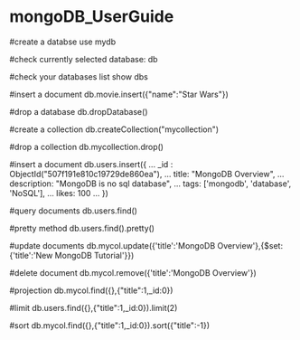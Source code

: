 # mongoDB_UserGuide

#create a databse
use mydb

#check currently selected database:
db

#check your databases list
show dbs

#insert a document
db.movie.insert({"name":"Star Wars"})

#drop a database
db.dropDatabase()

#create a collection
db.createCollection("mycollection")

#drop a collection
db.mycollection.drop()

#insert a document
db.users.insert({
... _id : ObjectId("507f191e810c19729de860ea"),
... title: "MongoDB Overview",
... description: "MongoDB is no sql database",
... tags: ['mongodb', 'database', 'NoSQL'],
... likes: 100
... })


#query documents
db.users.find()


#pretty method
db.users.find().pretty()

#update documents
db.mycol.update({'title':'MongoDB Overview'},{$set:{'title':'New MongoDB Tutorial'}})

#delete document
db.mycol.remove({'title':'MongoDB Overview'})

#projection
db.mycol.find({},{"title":1,_id:0})

#limit
db.users.find({},{"title":1,_id:0}).limit(2)

#sort
db.mycol.find({},{"title":1,_id:0}).sort({"title":-1})

